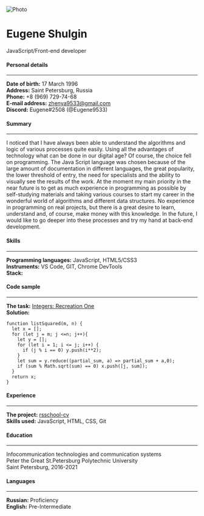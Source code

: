 ![Photo](https://i.ibb.co/fvf550K/photo.jpg)

# **Eugene Shulgin**
JavaScript/Front-end developer

#### **Personal details**
---
**Date of birth:** 17 March 1996  
**Address:** Saint Petersburg, Russia  
**Phone:** +8 (969) 729-74-68  
**E-mail address:** zhenya9533@gmail.com  
**Discord:** Eugene#2508 (@Eugene9533)

#### **Summary** 
---
I noticed that I have always been able to understand the algorithms and logic of various processes quite easily. Using all the advantages of technology what can be done in our digital age? Of course, the choice fell on programming. The Java Script 
language was chosen because of the large amount of documentation in different languages, the great popularity, the lower threshold of entry, the need for specialists and the ability to visually see the results of the work. At the moment my main priority in the near future is to get as much experience in programming as possible by self-studying materials and taking various courses to start my career in the wonderful world of algorithms and different data structures. No experience in programming on real projects, but there is a great desire to learn, understand and, of course, make money with this knowledge. In the future, I would like to go deeper into these processes and try my hand at back-end development.

#### **Skills**
---
**Programming languages:** JavaScript, HTML5/CSS3  
**Instruments:** VS Code, GIT, Chrome DevTools  
**Stack:**

#### **Code sample**
---
**The task:** [Integers: Recreation One](https://www.codewars.com/kata/55aa075506463dac6600010d)  
**Solution:**
```
function listSquared(m, n) {
  let x = [];
  for (let j = m; j <=n; j++){
    let y = [];
    for (let i = 1; i <= j; i++) {
      if (j % i == 0) y.push(i**2);
    }
    let sum = y.reduce((partial_sum, a) => partial_sum + a,0);
    if (sum % Math.sqrt(sum) == 0) x.push([j, sum]);
  }
  return x;
}
```

#### **Experience**
---
**The project:** [rsschool-cv](https://github.com/Eugene9533/rsschool-cv.git)  
**Skills used:** JavaScript, HTML, CSS, Git

#### **Education**
---
Infocommunication technologies and communication systems  
Peter the Great St.Petersburg Polytechnic University  
Saint Petersburg, 2016-2021

#### **Languages**
---
**Russian:** Proficiency  
**English:** Pre-Intermediate
